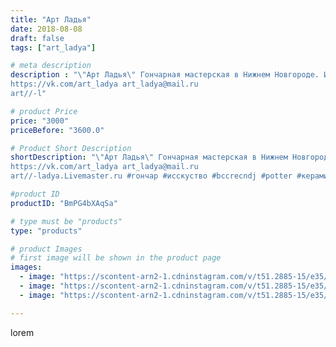 ```yaml
---
title: "Арт Ладья"
date: 2018-08-08
draft: false
tags: ["art_ladya"]

# meta description
description : "\"Арт Ладья\" Гончарная мастерская в Нижнем Новгороде. Изготовление керамики и мастер//-классы по обучению. 
https://vk.com/art_ladya art_ladya@mail.ru 
art//-l"

# product Price
price: "3000"
priceBefore: "3600.0"

# Product Short Description
shortDescription: "\"Арт Ладья\" Гончарная мастерская в Нижнем Новгороде. Изготовление керамики и мастер//-классы по обучению. 
https://vk.com/art_ladya art_ladya@mail.ru 
art//-ladya.Livemaster.ru #гончар #исскуство #bccrecndj #potter #керамикадляинтерьера #керамикаручнаяработа #гончарнаямастерская #керамиканазаказ #handmade #посудаизглины #керамика #гончарнаяпосуда #эксклюзивнаякерамика #dishes #decor #ceramicar #peaches #claygoods #restaurant #earthenware #ceramic #design #rain #vikins #mug #ceramicart #berries #кружка #magic #авторскаякерамика"

#product ID
productID: "BmPG4bXAqSa"

# type must be "products"
type: "products"

# product Images
# first image will be shown in the product page
images:
  - image: "https://scontent-arn2-1.cdninstagram.com/v/t51.2885-15/e35/40379544_2363068943710101_6478691706244956160_n.jpg?tp=1&_nc_ht=scontent-arn2-1.cdninstagram.com&_nc_cat=109&_nc_ohc=o4xGdCAEOX4AX930-vl&ccb=7-4&oh=70daf6d30261320a61f05ecd7d8bb919&oe=60827F23&_nc_sid=83d603&ig_cache_key=MTg0MTcyMDg5MjY0NjEyNzE0NA%3D%3D.2-ccb7-4"
  - image: "https://scontent-arn2-1.cdninstagram.com/v/t51.2885-15/e35/40030498_470794053324280_5225455871730909184_n.jpg?se=8&tp=1&_nc_ht=scontent-arn2-1.cdninstagram.com&_nc_cat=104&_nc_ohc=WjL_oEpkYX8AX9etTeh&ccb=7-4&oh=37ac03c5c384cd6de78cb6ff6e898ec7&oe=6082ADA5&_nc_sid=83d603&ig_cache_key=MTg0MTcyMDkwMjc1NDI1MzA0NQ%3D%3D.2-ccb7-4"
  - image: "https://scontent-arn2-1.cdninstagram.com/v/t51.2885-15/e35/39994480_262554514379219_6084017072537337856_n.jpg?tp=1&_nc_ht=scontent-arn2-1.cdninstagram.com&_nc_cat=111&_nc_ohc=GG19FYK7578AX9MSeKc&ccb=7-4&oh=cbbf5c64ead99516bca628e40b1eb374&oe=608310B0&_nc_sid=83d603&ig_cache_key=MTg0MTcyMDkxMjY2MTI0OTIxMQ%3D%3D.2-ccb7-4"

---
```

lorem
